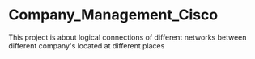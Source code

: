 # Company_Management_Cisco
This project is about logical connections of different networks  between different company's located at different places 
